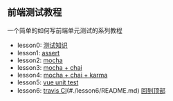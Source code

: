 ## 前端测试教程
一个简单的如何写前端单元测试的系列教程
* lesson0: [测试知识](./lesson0/README.md)
* lesson1: [assert](./lesson1/README.md)
* lesson2: [mocha](./lesson2/README.md)
* lesson3: [mocha + chai](./lesson3/README.md)
* lesson4: [mocha + chai + karma](./lesson4/README.md)
* lesson5: [vue unit test](#./lesson5/README.md)
* lesson6: [travis CI](#)(#./lesson6/README.md)
[回到顶部](#前端测试教程)